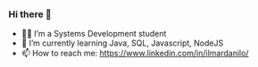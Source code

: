### Hi there 👋

- 👨‍💻 I’m a Systems Development student
- 🌱 I’m currently learning Java, SQL, Javascript, NodeJS
- 📫 How to reach me: https://www.linkedin.com/in/ilmardanilo/
